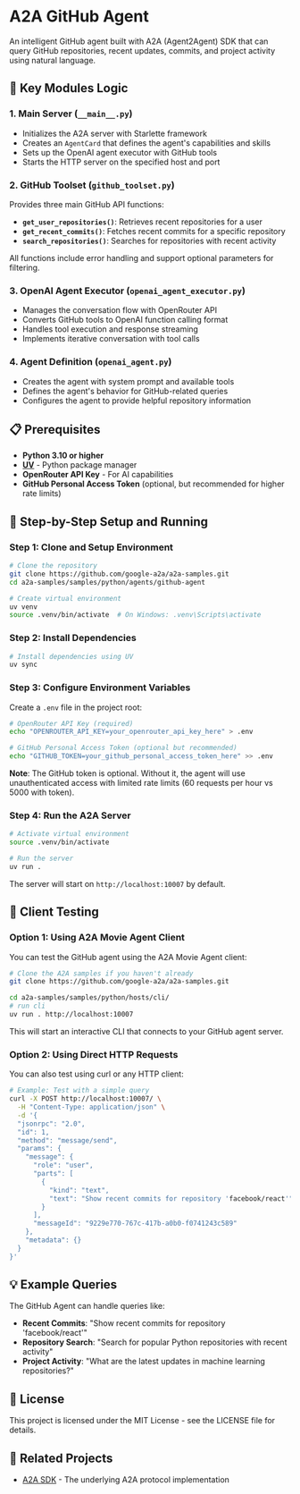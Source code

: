 # A2A GitHub Agent

An intelligent GitHub agent built with A2A (Agent2Agent) SDK that can query GitHub repositories, recent updates, commits, and project activity using natural language.

## 🔧 Key Modules Logic

### 1. Main Server (`__main__.py`)
- Initializes the A2A server with Starlette framework
- Creates an `AgentCard` that defines the agent's capabilities and skills
- Sets up the OpenAI agent executor with GitHub tools
- Starts the HTTP server on the specified host and port

### 2. GitHub Toolset (`github_toolset.py`)
Provides three main GitHub API functions:
- **`get_user_repositories()`**: Retrieves recent repositories for a user
- **`get_recent_commits()`**: Fetches recent commits for a specific repository
- **`search_repositories()`**: Searches for repositories with recent activity

All functions include error handling and support optional parameters for filtering.

### 3. OpenAI Agent Executor (`openai_agent_executor.py`)
- Manages the conversation flow with OpenRouter API
- Converts GitHub tools to OpenAI function calling format
- Handles tool execution and response streaming
- Implements iterative conversation with tool calls

### 4. Agent Definition (`openai_agent.py`)
- Creates the agent with system prompt and available tools
- Defines the agent's behavior for GitHub-related queries
- Configures the agent to provide helpful repository information

## 📋 Prerequisites

- **Python 3.10 or higher**
- **[UV](https://docs.astral.sh/uv/)** - Python package manager
- **OpenRouter API Key** - For AI capabilities
- **GitHub Personal Access Token** (optional, but recommended for higher rate limits)

## 🚀 Step-by-Step Setup and Running

### Step 1: Clone and Setup Environment

```bash
# Clone the repository
git clone https://github.com/google-a2a/a2a-samples.git
cd a2a-samples/samples/python/agents/github-agent

# Create virtual environment
uv venv
source .venv/bin/activate  # On Windows: .venv\Scripts\activate
```

### Step 2: Install Dependencies

```bash
# Install dependencies using UV
uv sync
```

### Step 3: Configure Environment Variables

Create a `.env` file in the project root:

```bash
# OpenRouter API Key (required)
echo "OPENROUTER_API_KEY=your_openrouter_api_key_here" > .env

# GitHub Personal Access Token (optional but recommended)
echo "GITHUB_TOKEN=your_github_personal_access_token_here" >> .env
```

**Note**: The GitHub token is optional. Without it, the agent will use unauthenticated access with limited rate limits (60 requests per hour vs 5000 with token).

### Step 4: Run the A2A Server

```bash
# Activate virtual environment
source .venv/bin/activate

# Run the server
uv run .
```

The server will start on `http://localhost:10007` by default.


## 🧪 Client Testing

### Option 1: Using A2A Movie Agent Client

You can test the GitHub agent using the A2A Movie Agent client:

```bash
# Clone the A2A samples if you haven't already
git clone https://github.com/google-a2a/a2a-samples.git

cd a2a-samples/samples/python/hosts/cli/
# run cli
uv run . http://localhost:10007
```

This will start an interactive CLI that connects to your GitHub agent server.

### Option 2: Using Direct HTTP Requests

You can also test using curl or any HTTP client:

```bash
# Example: Test with a simple query
curl -X POST http://localhost:10007/ \
  -H "Content-Type: application/json" \
  -d '{
  "jsonrpc": "2.0",
  "id": 1,
  "method": "message/send",
  "params": {
    "message": {
      "role": "user",
      "parts": [
        {
          "kind": "text",
          "text": "Show recent commits for repository 'facebook/react'"
        }
      ],
      "messageId": "9229e770-767c-417b-a0b0-f0741243c589"
    },
    "metadata": {}
  }
}'
```

## 💡 Example Queries

The GitHub Agent can handle queries like:

- **Recent Commits**: "Show recent commits for repository 'facebook/react'"
- **Repository Search**: "Search for popular Python repositories with recent activity"
- **Project Activity**: "What are the latest updates in machine learning repositories?"


## 📄 License

This project is licensed under the MIT License - see the LICENSE file for details.

## 🔗 Related Projects

- [A2A SDK](https://github.com/google-a2a/a2a-python) - The underlying A2A protocol implementation
